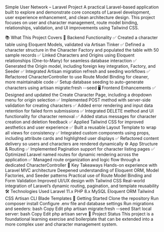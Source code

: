 Simple User Network – Laravel Project
A practical Laravel-based application built to explore and demonstrate core concepts of Laravel development, user experience enhancement, and clean architecture design. This project focuses on user and character management, route model binding, relationships, validation, and UI improvements using Tailwind CSS.

📚 What This Project Covers
🔧 Backend Functionality
✅ Created a character table using Eloquent Models, validated via Artisan Tinker
✅ Defined a character structure in the Character Factory and populated the table with 50 sample records
✅ Linked Characters and Origins using Eloquent relationships (One-to-Many) for seamless database interaction
✅ Generated the Origin model, including foreign key integration, Factory, and Seeder
✅ Integrated Artisan migration refresh and seeding workflows
✅ Refactored CharacterController to use Route Model Binding for cleaner, more maintainable code
✅ Setup database seeding to auto-generate characters using artisan migrate:fresh --seed
🖥️ Frontend Enhancements
✅ Designed and updated the Create Character Page, including a dropdown menu for origin selection
✅ Implemented POST method with server-side validation for creating characters
✅ Added error rendering and input data retention for failed form submissions
✅ Integrated DELETE method and UI functionality for character removal
✅ Added status messages for character creation and deletion feedback
✅ Applied Tailwind CSS for improved aesthetics and user experience
✅ Built a reusable Layout Template to wrap all views for consistency
✅ Integrated custom components using props, including attribute cards and highlighted user displays
✅ Refactored content delivery so users and characters are rendered dynamically
⚙️ App Structure & Routing
✅ Implemented Pagination support for character listing pages
✅ Optimized Laravel named routes for dynamic rendering across the application
✅ Managed route organization and logic flow through a dedicated CharacterController
🚀 Key Takeaways
Hands-on experience with Laravel MVC architecture
Deepened understanding of Eloquent ORM, Model Factories, and Seeder patterns
Practical use of Route Model Binding and Form Validation
Improved UI/UX design with Tailwind CSS
Real-world integration of Laravel’s dynamic routing, pagination, and template reusability
🛠 Technologies Used
Laravel 11.x
PHP 8.x
MySQL
Eloquent ORM
Tailwind CSS
Artisan CLI
Blade Templates
📂 Getting Started
Clone the repository
Run composer install
Configure .env file and database settings
Run migrations and seeders:
bash
Copy
Edit
php artisan migrate:fresh --seed
Start local server:
bash
Copy
Edit
php artisan serve
📌 Project Status
This project is a foundational learning exercise and boilerplate that can be extended into a more complex user and character management system.